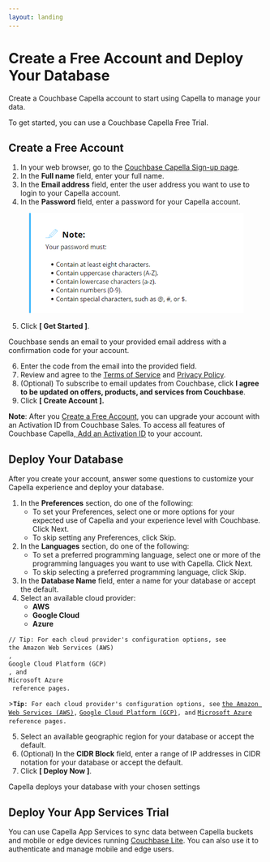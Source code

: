 ```yaml
---
layout: landing
---
```


# Create a Free Account and Deploy Your Database

Create a Couchbase Capella account to start using Capella to manage your data.

To get started, you can use a Couchbase Capella Free Trial.

## **Create a Free Account**&#x20;

1. In your web browser, go to the [Couchbase Capella Sign-up page](https://cloud.couchbase.com/sign-up).
2. In the **Full name** field, enter your full name.
3. In the **Email address** field, enter the user address you want to use to login to your Capella account.
4. In the **Password** field, enter a password for your Capella account.

&#x20;

<figure><img src="../../.gitbook/assets/Screenshot 2023-04-12 210132.png" alt=""><figcaption></figcaption></figure>

5. Click **\[ Get Started ]**.

Couchbase sends an email to your provided email address with a confirmation code for your      account.

6. Enter the code from the email into the provided field.
7. Review and agree to the [Terms of Service](https://www.couchbase.com/CapellaCSSA10192021/) and [Privacy Policy](https://www.couchbase.com/privacy-policy/).
8. (Optional) To subscribe to email updates from Couchbase, click **I agree to be updated on offers, products, and services from Couchbase**.
9. Click **\[ Create Account ].**

**Note**: After you [Create a Free Account](https://docs.couchbase.com/cloud/get-started/create-account.html#sign-up-free-trial), you can upgrade your account with an Activation ID from Couchbase Sales. To access all features of Couchbase Capella,[ Add an Activation ID](https://docs.couchbase.com/cloud/billing/upgrade-account.html#add-an-activation-id) to your account.



## Deploy Your Database

After you create your account, answer some questions to customize your Capella experience and deploy your database.

1. In the **Preferences** section, do one of the following:
   * To set your Preferences, select one or more options for your expected use of Capella and your experience level with Couchbase. Click Next.
   * To skip setting any Preferences, click Skip.
2. In the **Languages** section, do one of the following:
   * To set a preferred programming language, select one or more of the programming languages you want to use with Capella. Click Next.
   * To skip selecting a preferred programming language, click Skip.
3. In the **Database Name** field, enter a name for your database or accept the default.
4. Select an available cloud provider:
   * **AWS**
   * **Google Cloud**
   * **Azure**

```
// Tip: For each cloud provider's configuration options, see 
the Amazon Web Services (AWS)
, 
Google Cloud Platform (GCP)
, and 
Microsoft Azure
 reference pages.
```

\>**`Tip`**`: For each cloud provider's configuration options, see` [`the Amazon Web Services (AWS)`](https://docs.couchbase.com/cloud/reference/aws.html)`,` [`Google Cloud Platform (GCP)`](https://docs.couchbase.com/cloud/reference/gcp.html)`, and` [`Microsoft Azure`](https://docs.couchbase.com/cloud/reference/azure.html) `reference pages.`

5. Select an available geographic region for your database or accept the default.
6. (Optional) In the **CIDR Block** field, enter a range of IP addresses in CIDR notation for your database or accept the default.
7. Click **\[ Deploy Now ]**.

Capella deploys your database with your chosen settings

## **Deploy Your App Services Trial**

You can use Capella App Services to sync data between Capella buckets and mobile or edge devices running [Couchbase Lite](https://docs.couchbase.com/couchbase-lite/current/index.html). You can also use it to authenticate and manage mobile and edge users.

